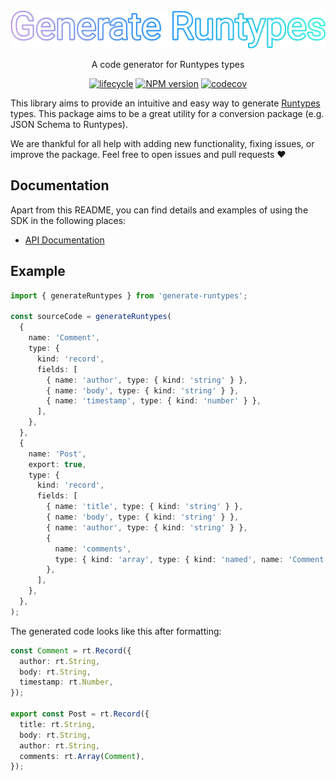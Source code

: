 <div align="center">
  <img width="520" src="./.github/header.svg" alt="Generate Runtypes types">
  
  A code generator for Runtypes types

[![lifecycle](https://img.shields.io/badge/lifecycle-experimental-orange.svg)](https://www.tidyverse.org/lifecycle/#experimental)
[![NPM version](https://img.shields.io/npm/v/generate-runtypes.svg)](https://www.npmjs.com/package/generate-runtypes)
[![codecov](https://codecov.io/gh/cobraz/generate-runtypes/branch/master/graph/badge.svg)](https://codecov.io/gh/cobraz/generate-runtypes)

</div>

This library aims to provide an intuitive and easy way to generate
[Runtypes][runtypes] types. This package aims to be a great utility for a
conversion package (e.g. JSON Schema to Runtypes).

We are thankful for all help with adding new functionality, fixing issues, or
improve the package. Feel free to open issues and pull requests ❤️

## Documentation

Apart from this README, you can find details and examples of using the SDK in
the following places:

- [API Documentation][docs]

## Example

```typescript
import { generateRuntypes } from 'generate-runtypes';

const sourceCode = generateRuntypes(
  {
    name: 'Comment',
    type: {
      kind: 'record',
      fields: [
        { name: 'author', type: { kind: 'string' } },
        { name: 'body', type: { kind: 'string' } },
        { name: 'timestamp', type: { kind: 'number' } },
      ],
    },
  },
  {
    name: 'Post',
    export: true,
    type: {
      kind: 'record',
      fields: [
        { name: 'title', type: { kind: 'string' } },
        { name: 'body', type: { kind: 'string' } },
        { name: 'author', type: { kind: 'string' } },
        {
          name: 'comments',
          type: { kind: 'array', type: { kind: 'named', name: 'Comment' } },
        },
      ],
    },
  },
);
```

The generated code looks like this after formatting:

```typescript
const Comment = rt.Record({
  author: rt.String,
  body: rt.String,
  timestamp: rt.Number,
});

export const Post = rt.Record({
  title: rt.String,
  body: rt.String,
  author: rt.String,
  comments: rt.Array(Comment),
});
```

[runtypes]: https://github.com/pelotom/runtypes
[docs]: ./docs
